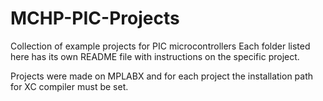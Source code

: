 # MCHP-PIC-Projects

Collection of example projects for PIC microcontrollers
Each folder listed here has its own README file with instructions on the specific project.

Projects were made on MPLABX and for each project the installation path for XC compiler must be set.
